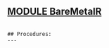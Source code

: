 
## [MODULE BareMetalR](https://github.com/io-core/Build/blob/main/BareMetalR.Mod)

```
```
```
## Procedures:
---
